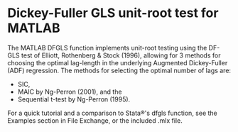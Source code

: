 # Dickey-Fuller GLS unit-root test for MATLAB

The MATLAB DFGLS function implements unit-root testing using the DF-GLS test of Elliott, Rothenberg & Stock (1996), allowing for 3 methods for choosing the optimal lag-length in the underlying Augmented Dickey-Fuller (ADF) regression. The methods for selecting the optimal number of lags are: 
* SIC, 
* MAIC by Ng-Perron (2001), and the 
* Sequential t-test by Ng-Perron (1995).
 
For a quick tutorial and a comparison to Stata®'s dfgls function, see the Examples section in File Exchange, or the included .mlx file.
